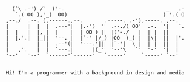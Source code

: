 <pre>


    (`\ .-') /`  ('-.                                 _   .-')      ('-.   
     `.( OO ),'_(  OO)                               ( '.( OO )_  _(  OO)  
  ,--./  .--. (,------.,--.       .-----. .-'),-----. ,--.   ,--.|,------. 
  |      |  |  |  .---'|  |.-')  '  .--./( OO'  .-.  '|   `.'   | |  .---' 
  |  |   |  |, |  |    |  | OO ) |  |('-./   |  | |  ||         | |  |     
  |  |.'.|  |_||  '--. |  |`-' |/_) |OO  )_) |  |\|  ||  |'.'|  |(|  '--.  
  |         |  |  .--'(|  '---.'||  |`-'|  \ |  | |  ||  |   |  | |  .--'  
  |   ,'.   |  |  `---.|      |(_'  '--'\   `'  '-'  '|  |   |  | |  `---. 
  '--'   '--'  `------'`------'   `-----'     `-----' `--'   `--' `------' 


  Hi! I'm a programmer with a background in design and media art.

</pre>

<!--
**ivana-h/ivana-h** is a ✨ _special_ ✨ repository because its `README.md` (this file) appears on your GitHub profile.

Here are some ideas to get you started:

- 🔭 I’m currently working on ...
- 🌱 I’m currently learning ...
- 👯 I’m looking to collaborate on ...
- 🤔 I’m looking for help with ...
- 💬 Ask me about ...
- 📫 How to reach me: ...
- 😄 Pronouns: ...
- ⚡ Fun fact: ...
-->
